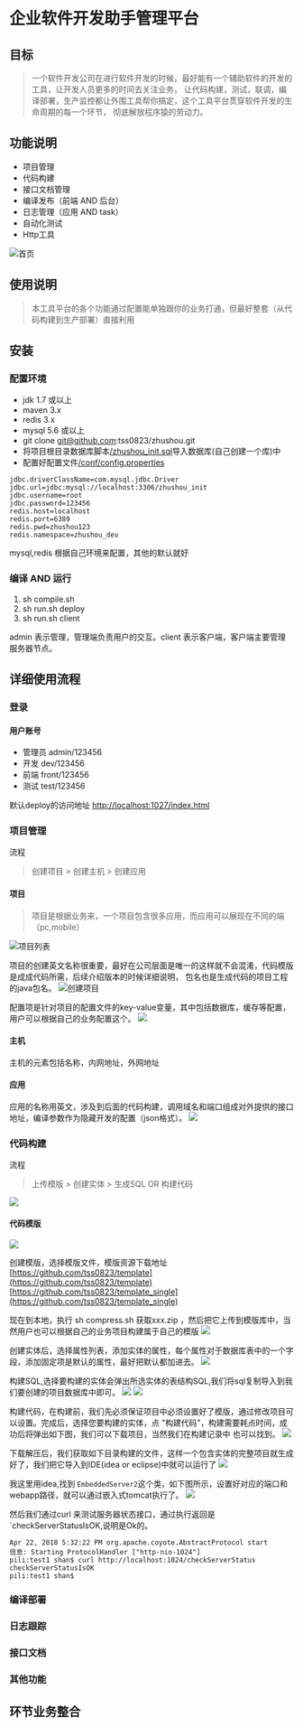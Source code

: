 # 企业软件开发助手管理平台

## 目标

> 一个软件开发公司在进行软件开发的时候，最好能有一个辅助软件的开发的工具，让开发人员更多的时间去关注业务，
让代码构建，测试，联调，编译部署，生产监控都让外围工具帮你搞定，这个工具平台贯穿软件开发的生命周期的每一个环节，
彻底解放程序猿的劳动力。

## 功能说明

* 项目管理
* 代码构建
* 接口文档管理
* 编译发布（前端 AND 后台）
* 日志管理（应用 AND task）
* 自动化测试
* Http工具

![首页](res/index.png)

## 使用说明

> 本工具平台的各个功能通过配置能单独跟你的业务打通，但最好整套（从代码构建到生产部署）直接利用

## 安装

### 配置环境
* jdk 1.7 或以上
* maven 3.x
* redis 3.x
* mysql 5.6 或以上
* git clone git@github.com:tss0823/zhushou.git
* 将项目根目录数据库脚本[/zhushou_init.sql](zhushou_init.sql)导入数据库(自己创建一个库)中
* 配置好配置文件[/conf/config.properties](conf/config.properties)
```
jdbc.driverClassName=com.mysql.jdbc.Driver
jdbc.url=jdbc:mysql://localhost:3306/zhushou_init
jdbc.username=root
jdbc.password=123456
redis.host=localhost
redis.port=6389
redis.pwd=zhushou123
redis.namespace=zhushou_dev
```
mysql,redis 根据自己环境来配置，其他的默认就好

### 编译 AND 运行
1. sh compile.sh 
2. sh run.sh deploy
3. sh run.sh client

admin 表示管理，管理端负责用户的交互。client 表示客户端，客户端主要管理服务器节点。

## 详细使用流程

### 登录
#### 用户账号
* 管理员 admin/123456
* 开发   dev/123456
* 前端   front/123456
* 测试   test/123456

默认deploy的访问地址
[http://localhost:1027/index.html](http://localhost:1027/index.html)


### 项目管理
流程
> 创建项目 > 创建主机 > 创建应用

#### 项目
> 项目是根据业务来，一个项目包含很多应用，而应用可以展现在不同的端（pc,mobile）

![项目列表](res/p_c1.png)

项目的创建英文名称很重要，最好在公司层面是唯一的这样就不会混淆，代码模版是成成代码所需，后续介绍版本的时候详细说明，
包名也是生成代码的项目工程的java包名。
![创建项目](res/p_c2.png)

配置项是针对项目的配置文件的key-value变量，其中包括数据库，缓存等配置，用户可以根据自己的业务配置这个。
![](res/p_c3.png)

#### 主机
主机的元素包括名称，内网地址，外网地址

#### 应用

应用的名称用英文，涉及到后面的代码构建，调用域名和端口组成对外提供的接口地址，编译参数作为隐藏开发的配置（json格式）。
![](res/a_c1.png)

### 代码构建
流程
> 上传模版 > 创建实体 > 生成SQL OR 构建代码

![](res/c_1.png)

#### 代码模版
![](res/t_2.png)

创建模版，选择模版文件，模版资源下载地址 [https://github.com/tss0823/template](https://github.com/tss0823/template)
[https://github.com/tss0823/template_single](https://github.com/tss0823/template_single)

现在到本地，执行 sh compress.sh 获取xxx.zip ，然后把它上传到模版库中，当然用户也可以根据自己的业务项目构建属于自己的模版
![](res/t_1.png)

创建实体后，选择属性列表，添加实体的属性，每个属性对于数据库表中的一个字段，添加固定项是默认的属性，最好把默认都加进去。
![](res/c_2.png)

构建SQL,选择要构建的实体会弹出所选实体的表结构SQL,我们将sql复制导入到我们要创建的项目数据库中即可。
![](res/c_3.png)
![](res/c_7.png)

构建代码，在构建前，我们先必须保证项目中必须设置好了模版，通过修改项目可以设置。完成后，选择您要构建的实体，点 "构建代码"，构建需要耗点时间，成功后将弹出如下图，我们可以下载项目，当然我们在构建记录中
也可以找到。
![](res/c_4.png)

下载解压后，我们获取如下目录构建的文件，这样一个包含实体的完整项目就生成好了，我们把它导入到IDE(idea or eclipse)中就可以运行了
![](res/c_5.png)

我这里用idea,找到 `EmbeddedServer2`这个类，如下图所示，设置好对应的端口和webapp路径，就可以通过嵌入式tomcat执行了。
![](res/c_6.png)

然后我们通过curl 来测试服务器状态接口，通过执行返回是`checkServerStatusIsOK,说明是Ok的。
```
Apr 22, 2018 5:32:22 PM org.apache.coyote.AbstractProtocol start
信息: Starting ProtocolHandler ["http-nio-1024"]
pili:test1 shan$ curl http://localhost:1024/checkServerStatus
checkServerStatusIsOK
pili:test1 shan$
```

### 编译部署

### 日志跟踪

### 接口文档

### 其他功能

## 环节业务整合


